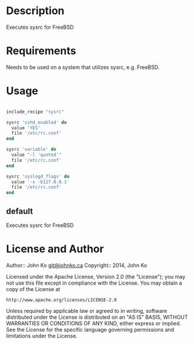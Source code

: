 Description
===========

Executes sysrc for FreeBSD

Requirements
============

Needs to be used on a system that utilizes sysrc, e.g. FreeBSD.


Usage
=====

```ruby

include_recipe "sysrc"

sysrc 'sshd_enabled' do
  value 'YES'
  file '/etc/rc.conf'
end

sysrc 'variable' do
  value "-l 'quoted'"
  file '/etc/rc.conf'
end

sysrc 'syslogd_flags' do
  value '-s -b127.0.0.1'
  file '/etc/rc.conf'
end

```

default
----

Executes sysrc for FreeBSD



License and Author
==================

Author:: John Ko <git@johnko.ca>
Copyright:: 2014, John Ko

Licensed under the Apache License, Version 2.0 (the "License");
you may not use this file except in compliance with the License.
You may obtain a copy of the License at

    http://www.apache.org/licenses/LICENSE-2.0

Unless required by applicable law or agreed to in writing, software
distributed under the License is distributed on an "AS IS" BASIS,
WITHOUT WARRANTIES OR CONDITIONS OF ANY KIND, either express or implied.
See the License for the specific language governing permissions and
limitations under the License.

